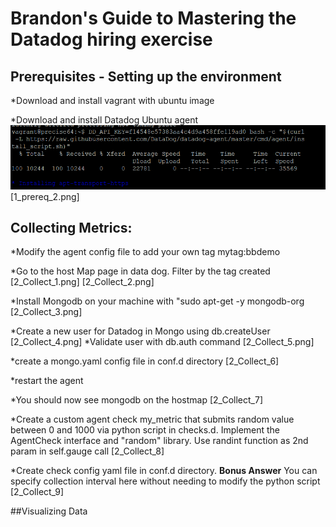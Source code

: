 # Brandon's Guide to Mastering the Datadog hiring exercise

## Prerequisites - Setting up the environment

*Download and install vagrant with ubuntu image

*Download and install Datadog Ubuntu agent
![alt text](screenshots/1_prereq_1.png)
[1_prereq_2.png]

## Collecting Metrics:

*Modify the agent config file to add your own tag mytag:bbdemo

*Go to the host Map page in data dog. Filter by the tag created
[2_Collect_1.png]
[2_Collect_2.png]

*Install Mongodb on your machine with "sudo apt-get -y mongodb-org
[2_Collect_3.png]

*Create a new user for Datadog in Mongo using db.createUser 
[2_Collect_4.png]
*Validate user with db.auth command
[2_Collect_5.png]

*create a mongo.yaml config file in conf.d directory
[2_Collect_6]

*restart the agent

*You should now see mongodb on the hostmap
[2_Collect_7]


*Create a custom agent check my_metric that submits random value between 0 and 1000 via python script in checks.d. Implement the AgentCheck interface and "random" library. Use randint function as 2nd param in self.gauge call
[2_Collect_8]

*Create check config yaml file in conf.d directory. **Bonus Answer** You can specify collection interval here without needing to modify the python script
[2_Collect_9]


##Visualizing Data
